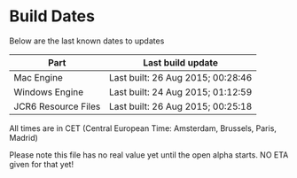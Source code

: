 # Build Dates

Below are the last known dates to updates

Part | Last build update
-----|-----
Mac Engine | Last built: 26 Aug 2015; 00:28:46
Windows Engine | Last built: 24 Aug 2015; 01:12:59
JCR6 Resource Files | Last built: 26 Aug 2015; 00:25:18
All times are in CET (Central European Time: Amsterdam, Brussels, Paris, Madrid)


Please note this file has no real value yet until the open alpha starts. NO ETA given for that yet!

